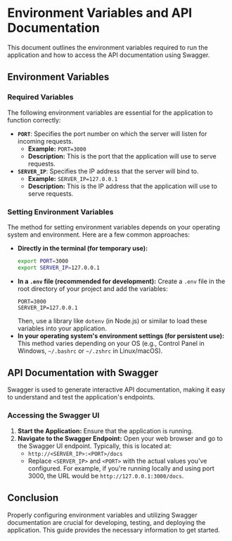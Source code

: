 # Environment Variables and API Documentation

This document outlines the environment variables required to run the application and how to access the API documentation using Swagger.

## Environment Variables

### Required Variables

The following environment variables are essential for the application to function correctly:

- **`PORT`**: Specifies the port number on which the server will listen for incoming requests.
  - **Example:** `PORT=3000`
  - **Description:** This is the port that the application will use to serve requests.
- **`SERVER_IP`**: Specifies the IP address that the server will bind to.
  - **Example:** `SERVER_IP=127.0.0.1`
  - **Description:** This is the IP address that the application will use to serve requests.

### Setting Environment Variables

The method for setting environment variables depends on your operating system and environment. Here are a few common approaches:

- **Directly in the terminal (for temporary use):**
  ```bash
  export PORT=3000
  export SERVER_IP=127.0.0.1
  ```
- **In a `.env` file (recommended for development):**
  Create a `.env` file in the root directory of your project and add the variables:
  ```
  PORT=3000
  SERVER_IP=127.0.0.1
  ```
  Then, use a library like `dotenv` (in Node.js) or similar to load these variables into your application.
- **In your operating system's environment settings (for persistent use):**
  This method varies depending on your OS (e.g., Control Panel in Windows, `~/.bashrc` or `~/.zshrc` in Linux/macOS).

## API Documentation with Swagger

Swagger is used to generate interactive API documentation, making it easy to understand and test the application's endpoints.

### Accessing the Swagger UI

1.  **Start the Application:** Ensure that the application is running.
2.  **Navigate to the Swagger Endpoint:** Open your web browser and go to the Swagger UI endpoint. Typically, this is located at:
    - `http://<SERVER_IP>:<PORT>/docs`
    - Replace `<SERVER_IP>` and `<PORT>` with the actual values you've configured. For example, if you're running locally and using port 3000, the URL would be `http://127.0.0.1:3000/docs`.

## Conclusion

Properly configuring environment variables and utilizing Swagger documentation are crucial for developing, testing, and deploying the application. This guide provides the necessary information to get started.
